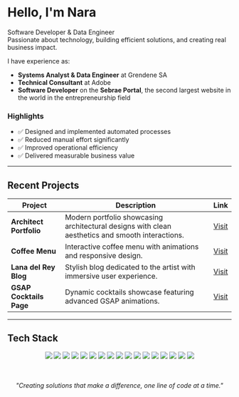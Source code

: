 # Hello, I'm Nara

Software Developer & Data Engineer<br>
Passionate about technology, building efficient solutions, and creating real business impact.  

I have experience as:  
- **Systems Analyst & Data Engineer** at Grendene SA  
- **Technical Consultant** at Adobe  
- **Software Developer** on the **Sebrae Portal**, the second largest website in the world in the entrepreneurship field

### Highlights
- ✅ Designed and implemented automated processes  
- ✅ Reduced manual effort significantly  
- ✅ Improved operational efficiency  
- ✅ Delivered measurable business value

---

## Recent Projects

| Project | Description | Link |
|---------|-------------|------|
| **Architect Portfolio** | Modern portfolio showcasing architectural designs with clean aesthetics and smooth interactions. | [Visit](https://bit.ly/4nEeB3m) |
| **Coffee Menu** | Interactive coffee menu with animations and responsive design. | [Visit](https://bit.ly/40RnzQL) |
| **Lana del Rey Blog** | Stylish blog dedicated to the artist with immersive user experience. | [Visit](https://lanadelreyblog.vercel.app) |
| **GSAP Cocktails Page** | Dynamic cocktails showcase featuring advanced GSAP animations. | [Visit](https://cocktails-opal.vercel.app) |

---

## Tech Stack
<div align="center">
  <img src="https://img.shields.io/badge/JavaScript-F7DF1E?style=for-the-badge&logo=javascript&logoColor=black" />
  <img src="https://img.shields.io/badge/TypeScript-3178C6?style=for-the-badge&logo=typescript&logoColor=white" />
  <img src="https://img.shields.io/badge/Python-3776AB?style=for-the-badge&logo=python&logoColor=white" />
  <img src="https://img.shields.io/badge/Java-ED8B00?style=for-the-badge&logo=java&logoColor=white" />
  <img src="https://img.shields.io/badge/C%23-239120?style=for-the-badge&logo=c-sharp&logoColor=white" />
  <img src="https://img.shields.io/badge/React-61DAFB?style=for-the-badge&logo=react&logoColor=black" />
  <img src="https://img.shields.io/badge/Tailwind_CSS-38B2AC?style=for-the-badge&logo=tailwind-css&logoColor=white" />
  <img src="https://img.shields.io/badge/Node.js-339933?style=for-the-badge&logo=node.js&logoColor=white" />
  <img src="https://img.shields.io/badge/.NET-512BD4?style=for-the-badge&logo=.net&logoColor=white" />
  <img src="https://img.shields.io/badge/MySQL-4479A1?style=for-the-badge&logo=mysql&logoColor=white" />
  <img src="https://img.shields.io/badge/PostgreSQL-336791?style=for-the-badge&logo=postgresql&logoColor=white" />
  <img src="https://img.shields.io/badge/MongoDB-47A248?style=for-the-badge&logo=mongodb&logoColor=white" />
  <img src="https://img.shields.io/badge/Microsoft_Azure-0078D4?style=for-the-badge&logo=microsoft-azure&logoColor=white" />
  <img src="https://img.shields.io/badge/Google_Cloud-4285F4?style=for-the-badge&logo=google-cloud&logoColor=white" />
  <img src="https://img.shields.io/badge/Docker-2496ED?style=for-the-badge&logo=docker&logoColor=white" />
  <img src="https://img.shields.io/badge/SPA-FF6F61?style=for-the-badge&logo=react&logoColor=white" />
  <img src="https://img.shields.io/badge/Adobe_AEM-FF0000?style=for-the-badge&logo=adobe&logoColor=white" />
</div>
<br>
<br>
<div align="center">

*"Creating solutions that make a difference, one line of code at a time."*

</div>
